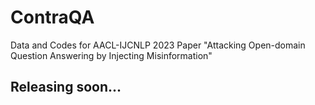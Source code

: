 # ContraQA
Data and Codes for AACL-IJCNLP 2023 Paper "Attacking Open-domain Question Answering by Injecting Misinformation"

## Releasing soon...

